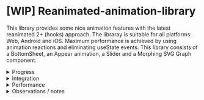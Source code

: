 # [WIP] Reanimated-animation-library
This library provides some nice animation features with the latest reanimated 2+ (hooks) approach. The libraray is suitable for all platforms: Web, Android and iOS. Maximum performance is achieved by using animation reactions and eliminating useState events. This library consists of a BottomSheet, an Appear animation, a Slider and a Morphing SVG Graph component.

<details>
  <summary>Progress</summary>
  
  ## Current progress
  
- [x] ScrollViewKeyboardAvoid. Personally I have had troubles using the KeyboardAvoidView from react-native where I am limited to only use one behaviour. This approach uses two behaviours at the same time with reanimated. First it manipulates the translationY position so the content container floats above the keyboard. Secondly it changes the height of the content container so a nice scroll-to-focused-input gets triggered. A minimum requirement for this approach to work is to use this library's ```<InputField />```. Multiple examples can be found in the project Example folder.
- [x] InputField. This is a component that is connected to the above ScrollViewKeyboardAvoid. When focused and the minimum requirements for ScrollViewKeyboardAvoid is met, then a smooth scroll-to-focused-input field event will trigger.
- [x] BottomSheet
  - [x] Static event: When background content is not scrollable then the background content should not be snappable
  - [x] Scroll arrows that appear / dissapear
  - [x] Fading scroll edges for alle platforms 
  - [x] Drag resistance when using the snap effect
  - [x] InputField component that accepts a unique id so no matter where the component is located then a nice scrollTo animation effect to the input field is achieved
  - [x] If the background content is not scrollable but there is content hiding behind the card, then make the component snappable so the card will collapse if the user tries to do a scroll gesture on the background content
  - [x] Morphing arrow that follows the Y axis animation of the card
  - [x] Card is collapsable by either clicking, gesturing, overlapping from scroll to pan gesture or scrolling the background content
  - [x] The card should be able to handle input fields. When an input field is pressed, then the keyboard should press the card upwards and a scrolling animation should scroll to the input field
  - [x] Add a ScrollView component in a PanGestureHandler component
  - [x] iOS + Android: Overlap from a scrolling gesture to a pan gesture by creating a scroll-to-top snapping effect
  - [x] Basic animation features (scrolling and pan gesture event)
  - [x] Header component
  - [x] Content component
  - [x] Footer component
- [ ] Appear
- [ ] Slider
- [ ] Morphing SVG Graph
- [ ] Unit tests
</details>
<details>
  <summary>Integration</summary>
  
## Expo integration
npm install @marcuzgabriel/reanimated-animation-library@1.0.0
https://github.com/marcuzgabriel/reanimated-animation-library/packages/813007

Update app.json accordingly
```Javascript
{
  "name": "MyTSProject",
  "displayName": "MyTSProject",
  "expo": {
    "name": "MyTSProject",
    "slug": "MyTSProject",
    "version": "1.0.0",
    "assetBundlePatterns": [
      "**/*"
    ],
    "web": {
      "build": {
        "babel": {
          "include": [
            "@marcuzgabriel/reanimated-animation-library"
          ]
        }
      }
    }
  }
}
```
</details>
<details>
  <summary>Performance</summary>
  
  ## Performance observations
The only time a performance decrease occours is when the native keyboad appears. This type of performance decrease will always happend with or without reanimated. If you experience any other performance decrease, please let me know :)
</details>
<details>
  <summary>Observations / notes</summary>
  
## Observations
Latest react-native-gesture-handler version vs old and latest react-native-reanimated vs old

| Package | Platform | Observations / bugs |
| :--- | :---: | :---: |
| #react-native-reanimated | web | The package has a bug on web when it comes to interpolating SVG's. https://github.com/software-mansion/react-native-reanimated/issues/1951 |
| #react-native-gesture-handler | all | There are quite some limitation from previously. Before react-native-gesture-handler handled the touches automatically with no further control to it. Now all pan gestures needs to be controlled with waitFor and simoustanously.
| #react-native-gesture-handler | web & Android |  react-native-gesture-handler and the props waitFor and simultaneously don't work properly for either web or Android. The behaviourial indefferences can be observed when you play around with simultaneously handlers. On iOS simultaneously handlers follow along (works as expected) where on Android and web they don't. Please ask if you need an example. https://github.com/software-mansion/react-native-gesture-handler/issues/420 https://github.com/software-mansion/react-native-gesture-handler/issues/927 |
| #useAnimatedGestureHandler | all | this approach is nice for simple use case but has no gesture state control. The same goes for useAnimatedScrollHander. Mixing, constraining and manipulating gestures directly is no longer achievably.
| #useAnimatedReaction | all | The oldschool approach with react-native-animated have a global scope for animations also known as the <Animation.Code> scope where values from different events can be mixed together and manipulated in direct time. It is rather difficult to achieve the same flexibility with the new hooks approach. Positively the new approach is probably more effective with the hooks and provides a smoother animation experience. useAnimatedReaction scope is the hook that comes the closest to <Animation.Code>
| #react-native-reanimated | all | A much better control of animations is now achieveable with HOA's (higher-order animations) as the animations functions as a first-class citizen. A few examples can be found in the library under ./src/hoas |
| #useWindowDimensions | Android | A micro difference occours when setting the child height within a Animated.ScrollView component to the window height with the use of useWindowDimensions. When exctracting the child height with (onContentSizeChange) then the height says 683.4285888671875 vs the windowheight 683.4285714285714. An offset constant is therefore needed to determine scrollability.
| simulator update behaviour | all | As reanimated is using worklets and other functionality that runs on a different thread, then a change in props might first work when the simulator is refreshed

